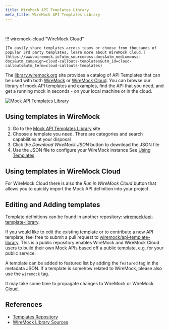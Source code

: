 ```yaml
---
title: WireMock API Templates Library
meta_title: WireMock API Templates Library
---
```


<br>


!!! wiremock-cloud "WireMock Cloud"

    [To easily share templates across teams or choose from thousands of popular 3rd party templates, learn more about WireMock Cloud.](https://www.wiremock.io?utm_source=oss-docs&utm_medium=oss-docs&utm_campaign=cloud-callouts-templates&utm_id=cloud-callouts&utm_term=cloud-callouts-templates)




The [library.wiremock.org](https://library.wiremock.org) site provides a catalog of API Templates
that can be used with both
[WireMock](https://wiremock.org/) or [WireMock Cloud](https://wiremock.io).
You can browse our library of mock API templates and examples,
find the API that you need,
and get a running mock in seconds - on your local machine or in the cloud.

[![Mock API Templates Library](https://library.wiremock.org/images/logo/template-library-wide.png)](https://library.wiremock.org/)

## Using templates in WireMock

1. Go to the [Mock API Templates Library](https://library.wiremock.org) site
2. Choose a template you need. There are categories and search capabilities at your disposal
3. Click the _Download WireMock JSON_ button to download the JSON file
4. Use the JSON file to configure your WireMock instance
   See [Using Templates](usage)

## Using templates in WireMock Cloud

<!-- TODO: Replace by the page -->

For WireMock Cloud there is also the _Run in WireMock Cloud_ button that
allows you to quickly import the Mock API definition into your project.

## Editing and Adding templates

Template definitions can be found in another repository:
[wiremock/api-template-library](https://github.com/wiremock/api-template-library).

If you would like to edit the existing template
or to contribute a new API template,
feel free to submit a pull request to
[wiremock/api-template-library](https://github.com/wiremock/api-template-library).
This is a public repository enables WireMock and WireMock Cloud users 
to build their own Mock APIs based off a public template,
e.g. for your public service.

A template can be added to featured list by adding the `featured` tag in the metadata JSON.
If a template is somehow related to WireMock, please also use the `wiremock` tag.

It may take some time to propagate changes to
WireMock or WireMock Cloud.

## References

- [Templates Repository](https://github.com/wiremock/api-template-library)
- [WireMock Library Sources](https://github.com/wiremock/library.wiremock.org-sources)
